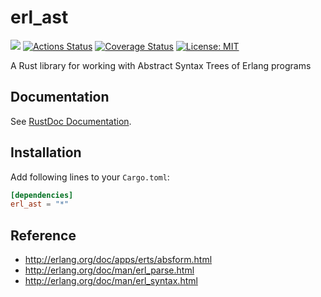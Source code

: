 erl_ast
=======

[![](http://meritbadge.herokuapp.com/erl_ast)](https://crates.io/crates/erl_ast)
[![Actions Status](https://github.com/sile/erl_ast/workflows/CI/badge.svg)](https://github.com/sile/erl_ast/actions)
[![Coverage Status](https://coveralls.io/repos/github/sile/erl_ast/badge.svg?branch=master)](https://coveralls.io/github/sile/erl_ast?branch=master)
[![License: MIT](https://img.shields.io/badge/license-MIT-blue.svg)](LICENSE)

A Rust library for working with Abstract Syntax Trees of Erlang programs

Documentation
-------------

See [RustDoc Documentation](https://docs.rs/erl_ast).

Installation
------------

Add following lines to your `Cargo.toml`:

```toml
[dependencies]
erl_ast = "*"
```

Reference
---------

- http://erlang.org/doc/apps/erts/absform.html
- http://erlang.org/doc/man/erl_parse.html
- http://erlang.org/doc/man/erl_syntax.html

